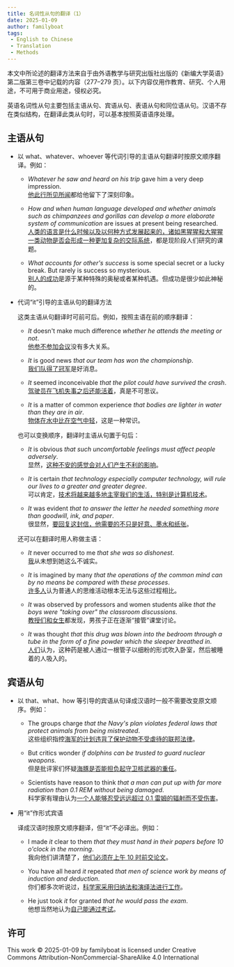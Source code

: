 ```yaml
---
title: 名词性从句的翻译（1）
date: 2025-01-09
author: familyboat
tags:
 - English to Chinese
 - Translation
 - Methods
---
```


本文中所论述的翻译方法来自于由外语教学与研究出版社出版的《新编大学英语》第二版第三卷中记载的内容（277&ndash;279 页）。以下内容仅用作教育、研究、个人用途，不可用于商业用途，侵权必究。

英语名词性从句主要包括主语从句、宾语从句、表语从句和同位语从句。汉语不存在类似结构，在翻译此类从句时，可以基本按照英语语序处理。

<!-- more -->

## 主语从句

- 以 what、whatever、whoever 等代词引导的主语从句翻译时按原文顺序翻译。例如：

  - _Whatever he saw and heard on his trip_ gave him a very deep impression.
    <br />
    <u>他此行所见所闻</u>都给他留下了深刻印象。

  - _How and when human language developed and whether animals such as chimpanzees and gorillas can develop a more elaborate system of communication_ are issues at present being researched.
    <br />
    <u>人类的语言是什么时候以及以何种方式发展起来的，诸如黑猩猩和大猩猩一类动物是否会形成一种更加复杂的交际系统</u>，都是现阶段人们研究的课题。

  - _What accounts for other's success_ is some special secret or a lucky break. But rarely is success so mysterious.
    <br />
    <u>别人的成功</u>是源于某种特殊的奥秘或者某种机遇。但成功是很少如此神秘的。

- 代词“it”引导的主语从句的翻译方法

  这类主语从句翻译时可前可后。例如，按照主语在前的顺序翻译：

  - _It_ doesn't make much difference _whether he attends the meeting or not_.
    <br />
    <u>他参不参加会议</u>没有多大关系。

  - _It_ is good news _that our team has won the championship_.
    <br />
    <u>我们队得了冠军</u>是好消息。

  - _It_ seemed inconceivable _that the pilot could have survived the crash_.
    <br />
    <u>驾驶员在飞机失事之后还能活着</u>，真是不可思议。

  - _It_ is a matter of common experience _that bodies are lighter in water than they are in air_.
    <br />
    <u>物体在水中比在空气中轻</u>，这是一种常识。

  也可以变换顺序，翻译时主语从句置于句后：

  - _It_ is obvious _that such uncomfortable feelings must affect people adversely_.
    <br />
    显然，<u>这种不安的感觉会对人们产生不利的影响</u>。

  - _It_ is certain _that technology especially computer technology, will rule our lives to a greater and greater degree_.
    <br />
    可以肯定，<u>技术将越来越多地主宰我们的生活，特别是计算机技术</u>。

  - _It_ was evident _that to answer the letter he needed something more than goodwill, ink, and paper_.
    <br />
    很显然，<u>要回复这封信，他需要的不只是好意、墨水和纸张</u>。

  还可以在翻译时用人称做主语：

  - _It_ never occurred to me _that she was so dishonest_.
    <br />
    <u>我</u>从未想到她这么不诚实。

  - _It_ is imagined by many _that the operations of the common mind can by no means be compared with these processes_.
    <br />
    <u>许多人</u>认为普通人的思维活动根本无法与这些过程相比。

  - _It_ was observed by professors and women students alike _that the boys were "taking over" the classroom discussions_.
    <br />
    <u>教授们和女生</u>都发现，男孩子正在逐渐“接管”课堂讨论。

  - _It_ was thought _that this drug was blown into the bedroom through a tube in the form of a fine powder which the sleeper breathed in_.
    <br />
    <u>人们</u>认为，这种药是被人通过一根管子以细粉的形式吹入卧室，然后被睡着的人吸入的。

## 宾语从句

- 以 that、what、how 等引导的宾语从句译成汉语时一般不需要改变原文顺序。例如：

  - The groups charge _that the Navy's plan violates federal laws that protect animals from being mistreated_.
    <br />
    这些组织指控<u>海军的计划违背了保护动物不受虐待的联邦法律</u>。

  - But critics wonder _if dolphins can be trusted to guard nuclear weapons_.
    <br />
    但是批评家们怀疑<u>海豚是否能担负起守卫核武器的重任</u>。

  - Scientists have reason to think _that a man can put up with far more radiation than 0.1 REM without being damaged_.
    <br />
    科学家有理由认为<u>一个人能够忍受远远超过 0.1 雷姆的辐射而不受伤害</u>。

- 用“it”作形式宾语

  译成汉语时按原文顺序翻译，但“it”不必译出。例如：

  - I made _it_ clear to them _that they must hand in their papers before 10 o'clock in the morning_.
    <br />
    我向他们讲清楚了，<u>他们必须在上午 10 时前交论文</u>。

  - You have all heard _it_ repeated _that men of science work by means of induction and deduction_.
    <br />
    你们都多次听说过，<u>科学家采用归纳法和演绎法进行工作</u>。

  - He just took _it_ for granted _that he would pass the exam_.
    <br />
    他想当然地认为<u>自己能通过考试</u>。

## 许可

This work © 2025-01-09 by familyboat is licensed under Creative Commons Attribution-NonCommercial-ShareAlike 4.0 International
